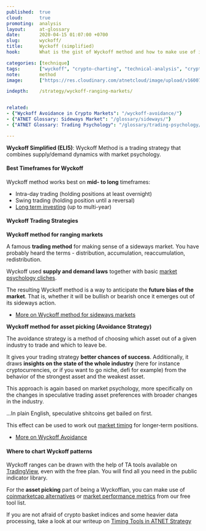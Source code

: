 ```yaml
---
published:  true
cloud:      true
promoting:  analysis
layout:     at-glossary
date:       2020-04-15 01:07:00 +0700
slug:       wyckoff/
title:      Wyckoff (simplified)
hook:       What is the gist of Wyckoff method and how to make use of it.

categories: [technique]
tags:       ["wyckoff", "crypto-charting", "technical-analysis", "crypto-exchange", "crypto-market"]
note:       method
image:      ["https://res.cloudinary.com/atnetcloud/image/upload/v1600764172/atnet/pexels-tran-547766_hhvgnw.jpg"]

indepth:    /strategy/wyckoff-ranging-markets/


related:
- {"Wyckoff Avoidance in Crypto Markets": "/wyckoff-avoidance/"}
- {"ATNET Glossary: Sideways Market": "/glossary/sideways/"}
- {"ATNET Glossary: Trading Psychology": "/glossary/trading-psychology/"}

---
```


**Wyckoff Simplified (ELI5)**: Wyckoff Method is a trading strategy that combines supply/demand dynamics with market psychology.


<!--more-->


#### Best Timeframes for Wyckoff

Wyckoff method works best on **mid- to long** timeframes:

* Intra-day trading (holding positions at least overnight)
* Swing trading (holding position until a reversal)
* [Long term investing](/strategy/crypto-investment/) (up to multi-year)

#### Wyckoff Trading Strategies

**Wyckoff method for ranging markets**

A famous **trading method** for making sense of a sideways market. You have probably heard the terms - distribution, accumulation, reaccumulation, redistribution.

Wyckoff used **supply and demand laws** together with basic [market psychology cliches](/glossary/market-psychology/).

The resulting Wyckoff method is a way to anticipate the **future bias of the market**. That is, whether it will be bullish or bearish once it emerges out of its sideways action.

* [More on Wyckoff method for sideways markets](/strategy/wyckoff-ranging-markets/)

**Wyckoff method for asset picking (Avoidance Strategy)**

The avoidance strategy is a method of choosing which asset out of a given industry to trade and which to leave be.

It gives your trading strategy **better chances of success**. Additionally, it draws **insights on the state of the whole industry** (here for instance cryptocurrencies, or if you want to go niche, defi for example) from the behavior of the strongest asset and the weakest asset.

This approach is again based on market psychology, more specifically on the changes in speculative trading asset preferences with broader changes in the industry.

...In plain English, speculative shitcoins get bailed on first.

This effect can be used to work out [market timing](/strategy/timing/) for longer-term positions.

* [More on Wyckoff Avoidance](/wyckoff-avoidance/)


#### Where to chart Wyckoff patterns

Wyckoff ranges can be drawn with the help of TA tools available on [TradingView](http://bit.ly/at-tvd-eth), even with the free plan. You will find all you need in the public indicator library.

For the **asset picking** part of being a Wyckoffian, you can make use of [coinmarketcap alternatives](/tools/#coinmarketcap-alternatives) or [market performance metrics](/tools/#market-performance-metrics) from our free tool list.

If you are not afraid of crypto basket indices and some heavier data processing, take a look at our writeup on [Timing Tools in ATNET Strategy](/strategy/timing/)
